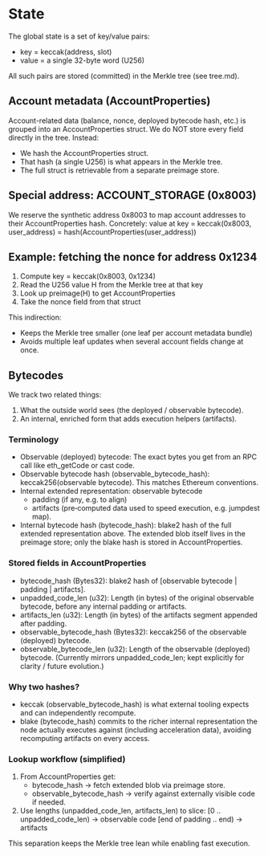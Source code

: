 # State

The global state is a set of key/value pairs:
- key = keccak(address, slot)
- value = a single 32-byte word (U256)

All such pairs are stored (committed) in the Merkle tree (see tree.md).

## Account metadata (AccountProperties)
Account-related data (balance, nonce, deployed bytecode hash, etc.) is grouped into an AccountProperties struct. We do NOT store every field directly in the tree. Instead:
- We hash the AccountProperties struct.
- That hash (a single U256) is what appears in the Merkle tree.
- The full struct is retrievable from a separate preimage store.

## Special address: ACCOUNT_STORAGE (0x8003)
We reserve the synthetic address 0x8003 to map account addresses to their AccountProperties hash. Concretely:
value at key = keccak(0x8003, user_address) = hash(AccountProperties(user_address))

## Example: fetching the nonce for address 0x1234
1. Compute key = keccak(0x8003, 0x1234)
2. Read the U256 value H from the Merkle tree at that key
3. Look up preimage(H) to get AccountProperties
4. Take the nonce field from that struct

This indirection:
- Keeps the Merkle tree smaller (one leaf per account metadata bundle)
- Avoids multiple leaf updates when several account fields change at once.


## Bytecodes

We track two related things:
1. What the outside world sees (the deployed / observable bytecode).
2. An internal, enriched form that adds execution helpers (artifacts).

### Terminology
- Observable (deployed) bytecode:
    The exact bytes you get from an RPC call like eth_getCode or cast code.
- Observable bytecode hash (observable_bytecode_hash):
    keccak256(observable bytecode). This matches Ethereum conventions.
- Internal extended representation:
    observable bytecode
    + padding (if any, e.g. to align)
    + artifacts (pre‑computed data used to speed execution, e.g. jumpdest map).
- Internal bytecode hash (bytecode_hash):
    blake2 hash of the full extended representation above. The extended blob itself lives in the preimage store; only the blake hash is stored in AccountProperties.

### Stored fields in AccountProperties
- bytecode_hash (Bytes32):
    blake2 hash of [observable bytecode | padding | artifacts].
- unpadded_code_len (u32):
    Length (in bytes) of the original observable bytecode, before any internal padding or artifacts.
- artifacts_len (u32):
    Length (in bytes) of the artifacts segment appended after padding.
- observable_bytecode_hash (Bytes32):
    keccak256 of the observable (deployed) bytecode.
- observable_bytecode_len (u32):
    Length of the observable (deployed) bytecode. (Currently mirrors unpadded_code_len; kept explicitly for clarity / future evolution.)

### Why two hashes?
- keccak (observable_bytecode_hash) is what external tooling expects and can independently recompute.
- blake (bytecode_hash) commits to the richer internal representation the node actually executes against (including acceleration data), avoiding recomputing artifacts on every access.

### Lookup workflow (simplified)
1. From AccountProperties get:
     - bytecode_hash → fetch extended blob via preimage store.
     - observable_bytecode_hash → verify against externally visible code if needed.
2. Use lengths (unpadded_code_len, artifacts_len) to slice:
     [0 .. unpadded_code_len) → observable code
     [end of padding .. end) → artifacts

This separation keeps the Merkle tree lean while enabling fast execution.

